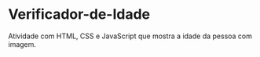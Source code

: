 # Verificador-de-Idade
Atividade com HTML, CSS e JavaScript que mostra a idade da pessoa com imagem.
